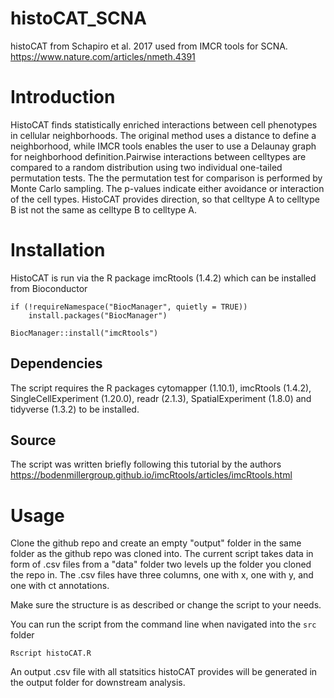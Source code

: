 # histoCAT_SCNA
histoCAT from Schapiro et al. 2017 used from IMCR tools for SCNA. https://www.nature.com/articles/nmeth.4391

# Introduction

HistoCAT finds statistically enriched interactions between cell phenotypes in cellular neighborhoods. The original method uses a distance to define a neighborhood, while IMCR tools enables the user to use a Delaunay graph for neighborhood definition.Pairwise interactions between celltypes are compared to a random distribution using two individual one-tailed permutation tests. The the permutation test for comparison is performed by Monte Carlo sampling. The p-values indicate either avoidance or interaction of the cell types. HistoCAT provides direction, so that celltype A to celltype B ist not the same as celltype B to celltype A.

# Installation

HistoCAT is run via the R package imcRtools (1.4.2) which can be installed from Bioconductor

```
if (!requireNamespace("BiocManager", quietly = TRUE))
    install.packages("BiocManager")

BiocManager::install("imcRtools")
```

## Dependencies

The script requires the R packages cytomapper (1.10.1), imcRtools (1.4.2), SingleCellExperiment (1.20.0), readr (2.1.3), SpatialExperiment (1.8.0) and tidyverse (1.3.2) to be installed. 

## Source

The script was written briefly following this tutorial by the authors https://bodenmillergroup.github.io/imcRtools/articles/imcRtools.html

# Usage

Clone the github repo and create an empty "output" folder in the same folder as the github repo was cloned into. The current script takes data in form of .csv files from a "data" folder two levels up the folder you cloned the repo in. The .csv files have three columns, one with x, one with y, and one with ct annotations. 

Make sure the structure is as described or change the script to your needs.

You can run the script from the command line when navigated into the `src` folder

`Rscript histoCAT.R`

An output .csv file with all statsitics histoCAT provides will be generated in the output folder for downstream analysis.






 
 


